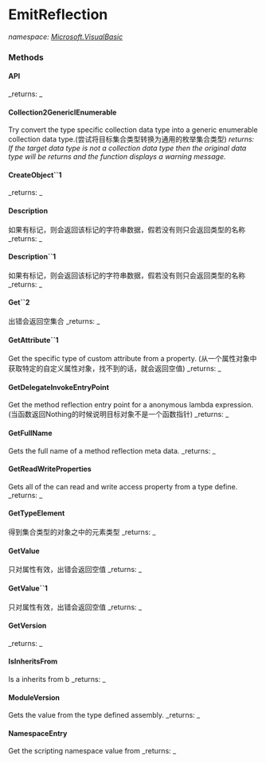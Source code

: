 ﻿
# EmitReflection
_namespace: [Microsoft.VisualBasic](N-Microsoft.VisualBasic.md)_



### Methods

#### API

_returns: _
#### Collection2GenericIEnumerable
Try convert the type specific collection data type into a generic enumerable collection data type.(尝试将目标集合类型转换为通用的枚举集合类型)
_returns: If the target data type is not a collection data type then the original data type will be returns and the function displays a warning message._
#### CreateObject``1

_returns: _
#### Description
如果有标记，则会返回该标记的字符串数据，假若没有则只会返回类型的名称
_returns: _
#### Description``1
如果有标记，则会返回该标记的字符串数据，假若没有则只会返回类型的名称
_returns: _
#### Get``2
出错会返回空集合
_returns: _
#### GetAttribute``1
Get the specific type of custom attribute from a property.
 (从一个属性对象中获取特定的自定义属性对象，找不到的话，就会返回空值)
_returns: _
#### GetDelegateInvokeEntryPoint
Get the method reflection entry point for a anonymous lambda expression.(当函数返回Nothing的时候说明目标对象不是一个函数指针)
_returns: _
#### GetFullName
Gets the full name of a method reflection meta data.
_returns: _
#### GetReadWriteProperties
Gets all of the can read and write access property from a type define.
_returns: _
#### GetTypeElement
得到集合类型的对象之中的元素类型
_returns: _
#### GetValue
只对属性有效，出错会返回空值
_returns: _
#### GetValue``1
只对属性有效，出错会返回空值
_returns: _
#### GetVersion

_returns: _
#### IsInheritsFrom
Is a inherits from b
_returns: _
#### ModuleVersion
Gets the value from the type defined assembly.
_returns: _
#### NamespaceEntry
Get the scripting namespace value from
_returns: _



